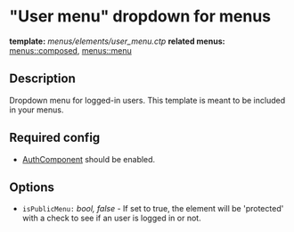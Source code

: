 # "User menu" dropdown for menus
<i class="icon-file"></i> **template:** *menus/elements/user_menu.ctp*
<i class="icon-cogs"></i> **related menus:** [menus::composed](../menus.composed.md/docs:template), [menus::menu](../menus.menu.md/docs:template)

## Description
Dropdown menu for logged-in users. This template is meant to be included in your menus.

## Required config
 * [AuthComponent](../theme_config.component_authComponent.md/docs:template) should be enabled.

## Options

 * `isPublicMenu:` *bool, false* - If set to true, the element will be 'protected' with a check to see if an user is logged in or not.
